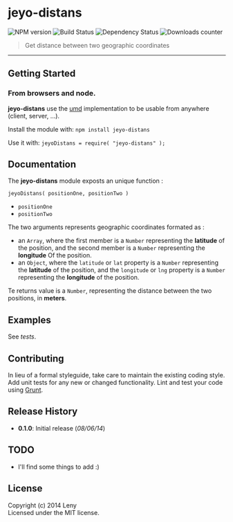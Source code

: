 # jeyo-distans

![NPM version](http://img.shields.io/npm/v/jeyo-distans.svg) ![Build Status](http://img.shields.io/travis/leny/jeyo-distans.svg) ![Dependency Status](https://david-dm.org/leny/jeyo-distans.svg) ![Downloads counter](http://img.shields.io/npm/dm/jeyo-distans.svg)

> Get distance between two geographic coordinates

* * *

## Getting Started

### From **browsers** and **node**.

**jeyo-distans** use the [umd](https://github.com/umdjs/umd) implementation to be usable from anywhere (client, server, ...).

Install the module with: `npm install jeyo-distans`

Use it with: `jeyoDistans = require( "jeyo-distans" );`

## Documentation

The **jeyo-distans** module exposts an unique function : 

    jeyoDistans( positionOne, positionTwo )
    
* `positionOne`
* `positionTwo`

The two arguments represents geographic coordinates formated as :

* an `Array`, where the first member is a `Number` representing the **latitude** of the position, and the second member is a `Number` representing the **longitude** Of the position.
* an `Object`, where the `latitude` or `lat` property is a `Number` representing the **latitude** of the position, and the `longitude` or `lng` property is a `Number` representing the **longitude** of the position.

Te returns value is a `Number`, representing the distance between the two positions, in **meters**.

## Examples

See *tests*.

## Contributing

In lieu of a formal styleguide, take care to maintain the existing coding style. Add unit tests for any new or changed functionality. Lint and test your code using [Grunt](http://gruntjs.com/).

## Release History

* **0.1.0**: Initial release (*08/06/14*)

## TODO

* I'll find some things to add :)

## License

Copyright (c) 2014 Leny  
Licensed under the MIT license.
